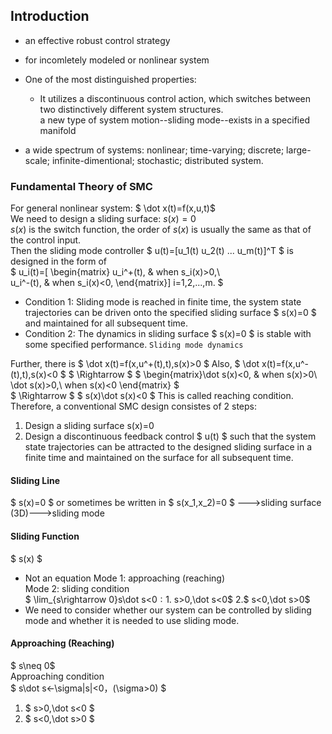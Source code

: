 ## Introduction
* an effective robust control strategy
* for incomletely modeled or nonlinear system
* One of the most distinguished properties:
    * It utilizes a discontinuous control action, which switches between two distinctively different system structures.  
    a new type of system motion--sliding mode--exists in a specified manifold  
    
* a wide spectrum of systems: nonlinear; time-varying; discrete; large-scale; infinite-dimentional; stochastic; distributed system.

### Fundamental Theory of SMC
For general nonlinear system: $ \dot x(t)=f(x,u,t)$  
We need to design a sliding surface: $s(x)=0$  
$s(x)$ is the switch function, the order of $s(x)$ is usually the same as that of the control input.  
Then the sliding mode controller $ u(t)=[u_1(t) u_2(t) ... u_m(t)]^T $ is designed in the form of  
$ u_i(t)=[
         \begin{matrix}
         u_i^+(t), & when s_i(x)>0,\\  
         u_i^-(t), & when s_i(x)<0,
         \end{matrix}]
         i=1,2,...,m. $

* Condition 1: Sliding mode is reached in finite time, the system state trajectories can be driven onto the specified sliding surface $ s(x)=0 $ and maintained for all subsequent time.
* Condition 2: The dynamics in sliding surface $ s(x)=0 $ is stable with some specified performance. `Sliding mode dynamics`

Further, there is $ \dot x(t)=f(x,u^+(t),t),s(x)>0 $
Also, $ \dot x(t)=f(x,u^-(t),t),s(x)<0 $
$ \Rightarrow $ $ \begin{matrix}\dot s(x)<0, & when s(x)>0\\ \dot s(x)>0,\\ when s(x)<0 \end{matrix} $  
$ \Rightarrow $ $ s(x)\dot s(x)<0 $
This is called reaching condition.  
Therefore, a conventional SMC design consistes of 2 steps:  
1. Design a sliding surface s(x)=0  
2. Design a discontinuous feedback control $ u(t) $ such that the system state trajectories can be attracted to the designed sliding surface in a finite time and maintained on the surface for all subsequent time.


#### Sliding Line
$ s(x)=0 $ or sometimes be written in $ s(x_1,x_2)=0 $ --->sliding surface (3D)--->sliding mode
#### Sliding Function
$ s(x) $  
* Not an equation
Mode 1: approaching (reaching)   
Mode 2: sliding condition    
$ \lim_{s\rightarrow 0}s\dot s<0$: 1.$ s>0,\dot s<0$ 2.$ s<0,\dot s>0$
* We need to consider whether our system can be controlled by sliding mode and whether it is needed to use sliding mode.
#### Approaching (Reaching)
$ s\neq 0$  
Approaching condition  
$ s\dot s<-\sigma|s|<0，(\sigma>0) $
1. $ s>0,\dot s<0 $  
2. $ s<0,\dot s>0 $

